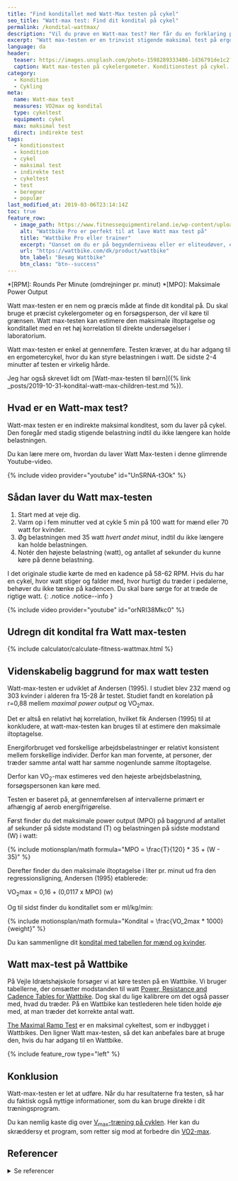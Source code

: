```yaml
---
title: "Find konditallet med Watt-Max testen på cykel"
seo_title: "Watt-max test: Find dit kondital på cykel"
permalink: /kondital-wattmax/
description: "Vil du prøve en Watt-max test? Her får du en forklaring på, hvordan du kan bruge max watt testen til at lave en konditionstest på cykel."
excerpt: "Watt max-testen er en trinvist stigende maksimal test på ergometercykel. Watt-max-testen kan bruges til at estimere din maksimale iltoptagelse og dit kondital - eller du kan bruge Watt-max-testen som et præstationsmål i sig selv."
language: da
header:
  teaser: https://images.unsplash.com/photo-1598289333486-1d36791de1c2?ixlib=rb-1.2.1&ixid=MnwxMjA3fDB8MHxwaG90by1wYWdlfHx8fGVufDB8fHx8&auto=format&fit=crop&h=300&w=400&q=10
  caption: Watt max-testen på cykelergometer. Konditionstest på cykel.
category:
  - Kondition
  - Cykling
meta:
  name: Watt-max test
  measures: VO2max og kondital
  type: cykeltest
  equipment: cykel
  max: maksimal test
  direct: indirekte test
tags:
  - konditionstest
  - kondition
  - cykel
  - maksimal test
  - indirekte test
  - cykeltest
  - test
  - beregner
  - populær
last_modified_at: 2019-03-06T23:14:14Z
toc: true
feature_row:
  - image_path: https://www.fitnessequipmentireland.ie/wp-content/uploads/2020/06/Copy-of-Copy-of-Untitled-700-x-700-px-13.png
    alt: "Wattbike Pro er perfekt til at lave Watt max test på"
    title: "Wattbike Pro eller trainer"
    excerpt: "Uanset om du er på begynderniveau eller er eliteudøver, er Wattbike Pro og Trainer en rigtig god indendørs cykel til din vintertræning."
    url: "https://wattbike.com/dk/product/wattbike"
    btn_label: "Besøg Wattbike"
    btn_class: "btn--success"
---
```


*[RPM]: Rounds Per Minute (omdrejninger pr. minut)
*[MPO]: Maksimale Power Output

Watt max-testen er en nem og præcis måde at finde dit kondital på. Du skal bruge et præcist cykelergometer og en forsøgsperson, der vil køre til grænsen. Watt max-testen kan estimere den maksimale iltoptagelse og konditallet med en ret høj korrelation til direkte undersøgelser i laboratorium.

Watt max-testen er enkel at gennemføre. Testen kræver, at du har adgang til en ergometercykel, hvor du kan styre belastningen i watt. De sidste 2-4 minutter af testen er virkelig hårde.

Jeg har også skrevet lidt om [Watt-max-testen til børn]({% link _posts/2019-10-31-kondital-watt-max-children-test.md %}).

## Hvad er en Watt-max test?

Watt-max testen er en indirekte maksimal konditest, som du laver på cykel. Den foregår med stadig stigende belastning indtil du ikke længere kan holde belastningen.

Du kan lære mere om, hvordan du laver Watt Max-testen i denne glimrende Youtube-video.

{% include video provider="youtube" id="UnSRNA-t3Ok" %}

## Sådan laver du Watt max-testen

1. Start med at veje dig.
2. Varm op i fem minutter ved at cykle 5 min på 100 watt for mænd eller 70 watt for kvinder.
3. Øg belastningen med 35 watt _hvert andet minut_, indtil du ikke længere kan holde belastningen.
4. Notér den højeste belastning (watt), og antallet af sekunder du kunne køre på denne belastning.

I det originale studie kørte de med en kadence på 58-62 RPM. Hvis du har en cykel, hvor watt stiger og falder med, hvor hurtigt du træder i pedalerne, behøver du ikke tænke på kadencen. Du skal bare sørge for at træde de rigtige watt.
{: .notice .notice--info }

{% include video provider="youtube" id="orNRI38Mkc0" %}

## Udregn dit kondital fra Watt max-testen

{% include calculator/calculate-fitness-wattmax.html %}

## Videnskabelig baggrund for max watt testen

Watt-max-testen er udviklet af Andersen (1995). I studiet blev 232 mænd og 303 kvinder i alderen fra 15-28 år testet. Studiet fandt en korelation på r=0,88 mellem _maximal power output_ og VO<sub>2</sub>max.

Det er altså en relativt høj korrelation, hvilket fik Andersen (1995) til at konkludere, at watt-max-testen kan bruges til at estimere den maksimale iltoptagelse.

Energiforbruget ved forskellige arbejdsbelastninger er relativt konsistent mellem forskellige individer. Derfor kan man forvente, at personer, der træder samme antal watt har samme nogenlunde samme iltoptagelse.

Derfor kan VO<sub>2</sub>-max estimeres ved den højeste arbejdsbelastning, forsøgspersonen kan køre med.

Testen er baseret på, at gennemførelsen af intervallerne primært er afhængig af aerob energifrigørelse.

Først finder du det maksimale power output (MPO) på baggrund af antallet af sekunder på sidste modstand (T) og belastningen på sidste modstand (W) i watt:

{% include motionsplan/math formula="MPO = \frac{T}{120} * 35 + (W - 35)" %}

Derefter finder du den maksimale iltoptagelse i liter pr. minut ud fra den regressionsligning, Andersen (1995) etablerede:

VO<sub>2</sub>max = 0,16 + (0,0117 x MPO) (w)

Og til sidst finder du konditallet som er ml/kg/min:

{% include motionsplan/math formula="Kondital = \frac{VO_2max * 1000}{weight}" %}

Du kan sammenligne dit [kondital med tabellen for mænd og kvinder](/kondital/).

## Watt max-test på Wattbike

På Vejle Idrætshøjskole forsøger vi at køre testen på en Wattbike. Vi bruger tabellerne, der omsætter modstanden til watt [Power, Resistance and Cadence Tables for Wattbike](https://support.wattbike.com/hc/da/articles/115001881825-Power-Resistance-and-Cadence-Tables). Dog skal du lige kalibrere om det også passer med, hvad du træder. På en Wattbike kan testlederen hele tiden holde øje med, at man træder det korrekte antal watt.

[The Maximal Ramp Test](https://wattbike.com/dk/performance-tests/the-maximal-ramp-test) er en maksimal cykeltest, som er indbygget i Wattbikes. Den ligner Watt max-testen, så det kan anbefales bare at bruge den, hvis du har adgang til en Wattbike.

{% include feature_row type="left" %}

## Konklusion

Watt-max-testen er let at udføre. Når du har resultaterne fra testen, så har du faktisk også nyttige informationer, som du kan bruge direkte i dit træningsprogram.

Du kan nemlig kaste dig over [V<sub>max</sub>-træning på cyklen](/vmax-cykling/). Her kan du skræddersy et program, som retter sig mod at forbedre din [VO2-max](/maksimale-iltoptagelse-vo2max/).

## Referencer

<details markdown="1">
  <summary>Se referencer</summary>

- Andersen, L. B. 1995. “A Maximal Cycle Exercise Protocol to Predict Maximal Oxygen Uptake”. Scandinavian Journal of Medicine & Science in Sports 5 (3): 143–46. <https://doi.org/10.1111/j.1600-0838.1995.tb00027.x>.
</details>
